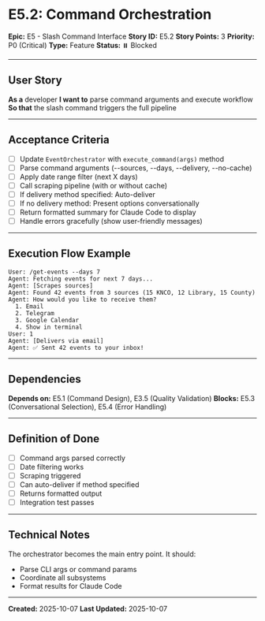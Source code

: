 # E5.2: Command Orchestration

**Epic:** E5 - Slash Command Interface
**Story ID:** E5.2
**Story Points:** 3
**Priority:** P0 (Critical)
**Type:** Feature
**Status:** ⏸️ Blocked

---

## User Story

**As a** developer
**I want to** parse command arguments and execute workflow
**So that** the slash command triggers the full pipeline

---

## Acceptance Criteria

- [ ] Update `EventOrchestrator` with `execute_command(args)` method
- [ ] Parse command arguments (--sources, --days, --delivery, --no-cache)
- [ ] Apply date range filter (next X days)
- [ ] Call scraping pipeline (with or without cache)
- [ ] If delivery method specified: Auto-deliver
- [ ] If no delivery method: Present options conversationally
- [ ] Return formatted summary for Claude Code to display
- [ ] Handle errors gracefully (show user-friendly messages)

---

## Execution Flow Example

```
User: /get-events --days 7
Agent: Fetching events for next 7 days...
Agent: [Scrapes sources]
Agent: Found 42 events from 3 sources (15 KNCO, 12 Library, 15 County)
Agent: How would you like to receive them?
  1. Email
  2. Telegram
  3. Google Calendar
  4. Show in terminal
User: 1
Agent: [Delivers via email]
Agent: ✅ Sent 42 events to your inbox!
```

---

## Dependencies

**Depends on:** E5.1 (Command Design), E3.5 (Quality Validation)
**Blocks:** E5.3 (Conversational Selection), E5.4 (Error Handling)

---

## Definition of Done

- [ ] Command args parsed correctly
- [ ] Date filtering works
- [ ] Scraping triggered
- [ ] Can auto-deliver if method specified
- [ ] Returns formatted output
- [ ] Integration test passes

---

## Technical Notes

The orchestrator becomes the main entry point. It should:
- Parse CLI args or command params
- Coordinate all subsystems
- Format results for Claude Code

---

**Created:** 2025-10-07
**Last Updated:** 2025-10-07
